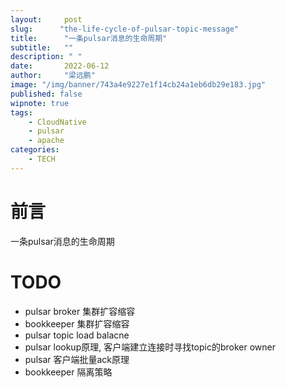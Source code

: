```yaml
---
layout:     post 
slug:      "the-life-cycle-of-pulsar-topic-message"
title:      "一条pulsar消息的生命周期"
subtitle:   ""
description: " "
date:       2022-06-12
author:     "梁远鹏"
image: "/img/banner/743a4e9227e1f14cb24a1eb6db29e183.jpg"
published: false
wipnote: true
tags:
    - CloudNative
    - pulsar
    - apache
categories: 
    - TECH
---
```


# 前言 

一条pulsar消息的生命周期



# TODO 

- pulsar broker 集群扩容缩容
- bookkeeper 集群扩容缩容
- pulsar topic load balacne
- pulsar lookup原理, 客户端建立连接时寻找topic的broker owner
- pulsar 客户端批量ack原理
- bookkeeper 隔离策略